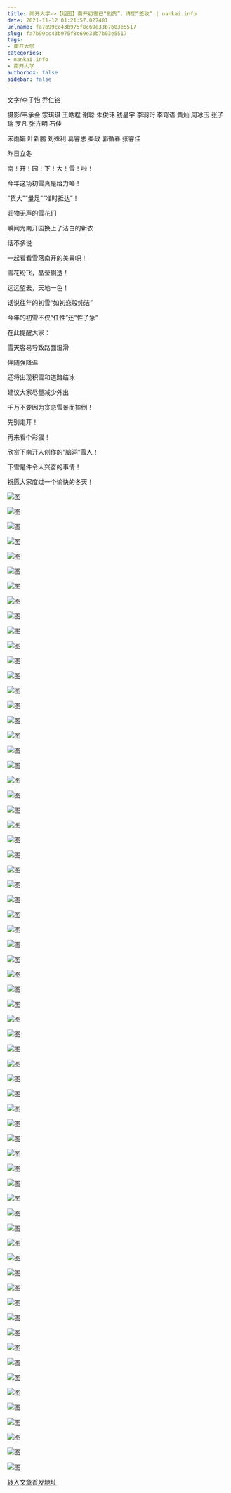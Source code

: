 ```yaml
---
title: 南开大学->【组图】南开初雪已“到货”，请您“签收” | nankai.info
date: 2021-11-12 01:21:57.027481
urlname: fa7b99cc43b975f8c69e33b7b03e5517
slug: fa7b99cc43b975f8c69e33b7b03e5517
tags: 
- 南开大学
categories:
- nankai.info
- 南开大学
authorbox: false
sidebar: false
---
```

文字/李子怡 乔仁铭  

摄影/韦承金 宗琪琪 王皓程 谢聪 朱俊玮 钱星宇 李羽珩 李穹语 黄灿 周冰玉 张子瑞 罗凡 张卉明 石佳

宋雨娟 叶新鹏 刘殊利 葛睿思 秦政 郭循春 张睿佳  

昨日立冬

南！开！园！下！大！雪！啦！

今年这场初雪真是给力咯！

“货大”“量足”“准时抵达”！

润物无声的雪花们

瞬间为南开园换上了洁白的新衣

话不多说

一起看看雪落南开的美景吧！


<!--more-->
雪花纷飞，晶莹剔透！

远远望去，天地一色！

话说往年的初雪“如初恋般纯洁”

今年的初雪不仅“任性”还“性子急”

在此提醒大家：

雪天容易导致路面湿滑

伴随强降温

还将出现积雪和道路结冰

建议大家尽量减少外出

千万不要因为贪恋雪景而摔倒！

先别走开！

再来看个彩蛋！

欣赏下南开人创作的“脑洞”雪人！

下雪是件令人兴奋的事情！

祝愿大家度过一个愉快的冬天！

![图](http://news.nankai.edu.cn/ywsd/system/2021/11/08/g)

![图](http://news.nankai.edu.cn/ywsd/system/2021/11/08/p)

![图](http://news.nankai.edu.cn/ywsd/system/2021/11/08/j)

![图](http://news.nankai.edu.cn/ywsd/system/2021/11/08/)

![图](http://news.nankai.edu.cn/ywsd/system/2021/11/08/3)

![图](http://news.nankai.edu.cn/ywsd/system/2021/11/08/7)

![图](http://news.nankai.edu.cn/ywsd/system/2021/11/08/7)

![图](http://news.nankai.edu.cn/ywsd/system/2021/11/08/6)

![图](http://news.nankai.edu.cn/ywsd/system/2021/11/08/9)

![图](http://news.nankai.edu.cn/ywsd/system/2021/11/08/a)

![图](http://news.nankai.edu.cn/ywsd/system/2021/11/08/0)

![图](http://news.nankai.edu.cn/ywsd/system/2021/11/08/e)

![图](http://news.nankai.edu.cn/ywsd/system/2021/11/08/_)

![图](http://news.nankai.edu.cn/ywsd/system/2021/11/08/9)

![图](http://news.nankai.edu.cn/ywsd/system/2021/11/08/3)

![图](http://news.nankai.edu.cn/ywsd/system/2021/11/08/5)

![图](http://news.nankai.edu.cn/ywsd/system/2021/11/08/2)

![图](http://news.nankai.edu.cn/ywsd/system/2021/11/08/4)

![图](http://news.nankai.edu.cn/ywsd/system/2021/11/08/0)

![图](http://news.nankai.edu.cn/ywsd/system/2021/11/08/0)

![图](http://news.nankai.edu.cn/ywsd/system/2021/11/08/0)

![图](http://news.nankai.edu.cn/ywsd/system/2021/11/08/3)

![图](http://news.nankai.edu.cn/ywsd/system/2021/11/08/0)

![图](http://news.nankai.edu.cn/ywsd/system/2021/11/08/0)

![图](http://news.nankai.edu.cn/)

![图](http://news.nankai.edu.cn/ywsd/system/2021/11/08/5)

![图](http://news.nankai.edu.cn/ywsd/system/2021/11/08/2)

![图](http://news.nankai.edu.cn/ywsd/system/2021/11/08/4)

![图](http://news.nankai.edu.cn/)

![图](http://news.nankai.edu.cn/ywsd/system/2021/11/08/0)

![图](http://news.nankai.edu.cn/ywsd/system/2021/11/08/0)

![图](http://news.nankai.edu.cn/ywsd/system/2021/11/08/0)

![图](http://news.nankai.edu.cn/)

![图](http://news.nankai.edu.cn/ywsd/system/2021/11/08/3)

![图](http://news.nankai.edu.cn/ywsd/system/2021/11/08/0)

![图](http://news.nankai.edu.cn/ywsd/system/2021/11/08/0)

![图](http://news.nankai.edu.cn/)

![图](http://news.nankai.edu.cn/ywsd/system/2021/11/08/c)

![图](http://news.nankai.edu.cn/ywsd/system/2021/11/08/i)

![图](http://news.nankai.edu.cn/ywsd/system/2021/11/08/p)

![图](http://news.nankai.edu.cn/)

![图](http://news.nankai.edu.cn/ywsd/system/2021/11/08/n)

![图](http://news.nankai.edu.cn/ywsd/system/2021/11/08/c)

![图](http://news.nankai.edu.cn/ywsd/system/2021/11/08/)

![图](http://news.nankai.edu.cn/ywsd/system/2021/11/08/u)

![图](http://news.nankai.edu.cn/ywsd/system/2021/11/08/d)

![图](http://news.nankai.edu.cn/ywsd/system/2021/11/08/e)

![图](http://news.nankai.edu.cn/ywsd/system/2021/11/08/)

![图](http://news.nankai.edu.cn/ywsd/system/2021/11/08/i)

![图](http://news.nankai.edu.cn/ywsd/system/2021/11/08/a)

![图](http://news.nankai.edu.cn/ywsd/system/2021/11/08/k)

![图](http://news.nankai.edu.cn/ywsd/system/2021/11/08/n)

![图](http://news.nankai.edu.cn/ywsd/system/2021/11/08/a)

![图](http://news.nankai.edu.cn/ywsd/system/2021/11/08/n)

![图](http://news.nankai.edu.cn/ywsd/system/2021/11/08/)

![图](http://news.nankai.edu.cn/ywsd/system/2021/11/08/s)

![图](http://news.nankai.edu.cn/ywsd/system/2021/11/08/w)

![图](http://news.nankai.edu.cn/ywsd/system/2021/11/08/e)

![图](http://news.nankai.edu.cn/ywsd/system/2021/11/08/n)

![图](http://news.nankai.edu.cn/)

![图](http://news.nankai.edu.cn/)

![图](http://news.nankai.edu.cn/ywsd/system/2021/11/08/:)

![图](http://news.nankai.edu.cn/ywsd/system/2021/11/08/p)

![图](http://news.nankai.edu.cn/ywsd/system/2021/11/08/t)

![图](http://news.nankai.edu.cn/ywsd/system/2021/11/08/t)

![图](http://news.nankai.edu.cn/ywsd/system/2021/11/08/h)

[转入文章首发地址](http://news.nankai.edu.cn/ywsd/system/2021/11/08/030048708.shtml)